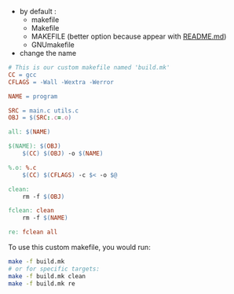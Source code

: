 - by default :
    - makefile
    - Makefile
    - MAKEFILE (better option because appear with [README.md](http://README.md))
    - GNUmakefile
- change the name

```makefile
# This is our custom makefile named 'build.mk'
CC = gcc
CFLAGS = -Wall -Wextra -Werror

NAME = program

SRC = main.c utils.c
OBJ = $(SRC:.c=.o)

all: $(NAME)

$(NAME): $(OBJ)
	$(CC) $(OBJ) -o $(NAME)

%.o: %.c
	$(CC) $(CFLAGS) -c $< -o $@

clean:
	rm -f $(OBJ)

fclean: clean
	rm -f $(NAME)

re: fclean all
```

To use this custom makefile, you would run:

```bash
make -f build.mk
# or for specific targets:
make -f build.mk clean
make -f build.mk re
```